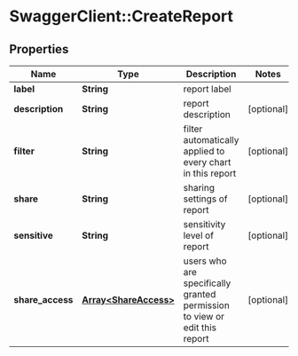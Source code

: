 # SwaggerClient::CreateReport

## Properties
Name | Type | Description | Notes
------------ | ------------- | ------------- | -------------
**label** | **String** | report label | 
**description** | **String** | report description | [optional] 
**filter** | **String** | filter automatically applied to every chart in this report | [optional] 
**share** | **String** | sharing settings of report | [optional] 
**sensitive** | **String** | sensitivity level of report | [optional] 
**share_access** | [**Array&lt;ShareAccess&gt;**](ShareAccess.md) | users who are specifically granted permission to view or edit this report | [optional] 


